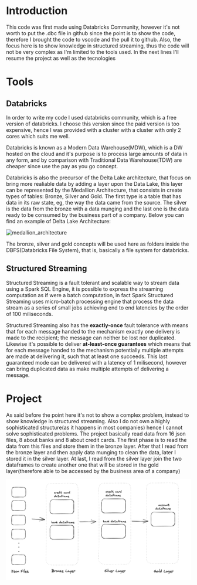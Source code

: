 # Introduction

This code was first made using Databricks Community, however it's not worth to put the .dbc file in github since the point is to show the code, therefore I brought the code to vscode and the pull it to github. Also, the focus here is to show knowledge in structured streaming, thus the code will not be very complex as I'm limited to the tools used. In the next lines I'll resume the project as well as the tecnologies 

# Tools

## Databricks

In order to write my code I used databricks community, which is a free version of databricks. I choose this version since the paid version is too expensive, hence I was provided with a cluster with a cluster with only 2 cores which suits me well.

Databricks is known as a Modern Data Warehouse(MDW), which is a DW hosted on the cloud and it's purpose is to process large amounts of data in any form, and by comparison with Traditional Data Warehouse(TDW) are cheaper since use the pay as you go concept.

Databricks is also the precursor of the Delta Lake architecture, that focus on bring more realiable data by adding a layer upon the Data Lake, this layer can be represented by the Medallion Architecture, that consists in create types of tables: Bronze, Silver and Gold. The first type is a table that has data in its raw state, eg, the way the data came from the source. The silver is the data from the bronze with a data munging and the last one is the data ready to be consumed by the business part of a company. Below you can find an example of Delta Lake Architecture:

![medallion_architecture](https://corgisandcode.com/wp-content/uploads/2021/02/medallion.png)


The bronze, silver and gold concepts will be used here as folders inside the DBFS(Databricks File System), that is, basically a file system for databricks.

## Structured Streaming

Structured Streaming is a fault tolerant and scalable way to stream data using a Spark SQL Engine, it is possible to express the streaming computation as if were a batch computation, in fact Spark Structured Streaming uses micro-batch processing engine that process the data stream as a series of small jobs achieving end to end latencies by the order of 100 miliseconds.

Structured Streaming also has the **exactly-once** fault tolerance with means that for each message handed to the mechanism exactly one delivery is made to the recipient; the message can neither be lost nor duplicated. Likewise it's possible to deliver **at-least-once guarantees** which means that for each message handed to the mechanism potentially multiple attempts are made at delivering it, such that at least one succeeds. This last guaranteed mode can be delivered with a latency of 1 milisecond, however can bring duplicated data as make multiple attempts of delivering a message.


# Project

As said before the point here it's not to show a complex problem, instead to show knowledge in structured streaming. Also I do not own a highly sophisticated structure(as it happens in most companies) hence I cannot solve sophisticated problems. The project basically read data from 16 json files, 8 about banks and 8 about credit cards. The first phase is to read the data from this files and store them in the bronze layer. After that I read from the bronze layer and then apply data munging to clean the data, later I stored it in the silver layer. At last, I read from the silver layer join the two dataframes to create another one that will be stored in the gold layer(therefore able to be accessed by the business area of a company)

![project](https://github.com/LucasbFontes/streaming_spark/blob/main/Screen%20Shot%202023-04-16%20at%2019.12.32.png?raw=true
)


 





